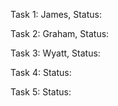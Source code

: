 Task 1: James, 
Status:

Task 2: Graham, 
Status:

Task 3: Wyatt, 
Status:

Task 4:
Status:

Task 5:
Status:
